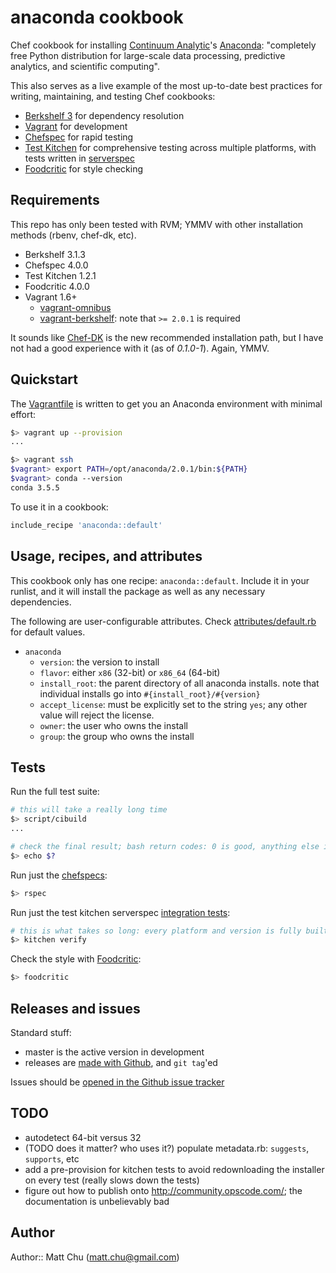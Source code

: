 # anaconda cookbook

Chef cookbook for installing [Continuum Analytic](http://continuum.io/)'s
[Anaconda](https://store.continuum.io/cshop/anaconda/): "completely free Python
distribution for large-scale data processing, predictive analytics, and
scientific computing".

This also serves as a live example of the most up-to-date best practices for
writing, maintaining, and testing Chef cookbooks:

- [Berkshelf 3](http://berkshelf.com/) for dependency resolution
- [Vagrant](https://www.vagrantup.com) for development
- [Chefspec](https://github.com/sethvargo/chefspec) for rapid testing
- [Test Kitchen](https://github.com/test-kitchen/test-kitchen) for
comprehensive testing across multiple platforms, with tests written in
[serverspec](http://serverspec.org/)
- [Foodcritic](http://acrmp.github.io/foodcritic/) for style checking

## Requirements

This repo has only been tested with RVM; YMMV with other installation methods (rbenv, chef-dk, etc).

- Berkshelf 3.1.3
- Chefspec 4.0.0
- Test Kitchen 1.2.1
- Foodcritic 4.0.0
- Vagrant 1.6+
  - [vagrant-omnibus](https://github.com/schisamo/vagrant-omnibus)
  - [vagrant-berkshelf](https://github.com/berkshelf/vagrant-berkshelf): note that `>= 2.0.1` is required

It sounds like [Chef-DK](http://www.getchef.com/downloads/chef-dk/) is the new
recommended installation path, but I have not had a good experience with it (as
of *0.1.0-1*). Again, YMMV.

## Quickstart

The [Vagrantfile](Vagrantfile) is written to get you an Anaconda environment
with minimal effort:

```bash
$> vagrant up --provision
...

$> vagrant ssh
$vagrant> export PATH=/opt/anaconda/2.0.1/bin:${PATH}
$vagrant> conda --version
conda 3.5.5
```

To use it in a cookbook:

```ruby
include_recipe 'anaconda::default'
```

## Usage, recipes, and attributes

This cookbook only has one recipe: `anaconda::default`. Include
it in your runlist, and it will install the package as well as any necessary
dependencies.

The following are user-configurable attributes. Check
[attributes/default.rb](attributes/default.rb) for default values.

- `anaconda`
  - `version`: the version to install
  - `flavor`: either `x86` (32-bit) or `x86_64` (64-bit)
  - `install_root`: the parent directory of all anaconda installs. note that
    individual installs go into `#{install_root}/#{version}`
  - `accept_license`: must be explicitly set to the string `yes`; any other
    value will reject the license.
  - `owner`: the user who owns the install
  - `group`: the group who owns the install

## Tests

Run the full test suite:

```bash
# this will take a really long time
$> script/cibuild
...

# check the final result; bash return codes: 0 is good, anything else is not
$> echo $?
```

Run just the [chefspecs](spec/default_spec.rb):

```bash
$> rspec
```

Run just the test kitchen serverspec [integration
tests](test/integration/default/serverspec/default_spec.rb):

```bash
# this is what takes so long: every platform and version is fully built in vagrant
$> kitchen verify
```

Check the style with [Foodcritic](http://acrmp.github.io/foodcritic/):

```bash
$> foodcritic
```

## Releases and issues

Standard stuff:

- master is the active version in development
- releases are [made with
  Github](https://github.com/thmttch/chef-continuum-anaconda/releases), and
  `git tag`'ed

Issues should be [opened in the Github issue
tracker](https://github.com/thmttch/chef-continuum-anaconda/issues)

## TODO

- autodetect 64-bit versus 32
- (TODO does it matter? who uses it?) populate metadata.rb: `suggests`,
  `supports`, etc
- add a pre-provision for kitchen tests to avoid redownloading the installer on
  every test (really slows down the tests)
- figure out how to publish onto http://community.opscode.com/; the
  documentation is unbelievably bad

## Author

Author:: Matt Chu (matt.chu@gmail.com)
